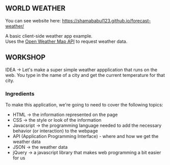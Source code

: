 WORLD WEATHER
----------------

You can see website here:  https://shamababul123.github.io/forecast-weather/

A basic client-side weather app example.  
Uses the [Open Weather Map API](http://openweathermap.org/api) to request weather data.

## WORKSHOP

IDEA -> Let's make a super simple weather appplication that runs on the web. You type in the name of a city and get the current temperature for that city. 

### Ingredients
To make this application, we're going to need to cover the following topics:
  * HTML -> the information represented on the page
  * CSS -> the style or look of the information
  * Javacsript -> the programming language needed to add the necessary behavior (or interaction) to the webpage
  * API (Application Programming Interface) - where and how we get the weather data
  * JSON -> the weather data
  * jQuery -> a javascript library that makes web programming a bit easier for us
